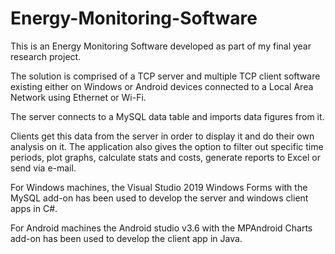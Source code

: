 # Energy-Monitoring-Software
This is an Energy Monitoring Software developed as part of my final year research project. 

The solution is comprised of a TCP server and multiple TCP client software existing either on Windows or Android devices connected to a Local Area Network using Ethernet or Wi-Fi.

The server connects to a MySQL data table and imports data figures from it.

Clients get this data from the server in order to display it and do their own analysis on it. The application also gives the option to filter out specific time periods, plot graphs, calculate stats and costs, generate reports to Excel or send via e-mail.

For Windows machines, the Visual Studio 2019 Windows Forms with the MySQL add-on has been used to develop the server and windows client apps in C#.

For Android machines the Android studio v3.6 with the MPAndroid Charts add-on has been used to develop the client app in Java.
